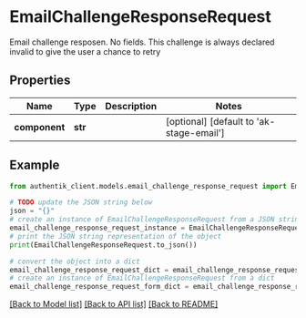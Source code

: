 # EmailChallengeResponseRequest

Email challenge resposen. No fields. This challenge is always declared invalid to give the user a chance to retry

## Properties

Name | Type | Description | Notes
------------ | ------------- | ------------- | -------------
**component** | **str** |  | [optional] [default to 'ak-stage-email']

## Example

```python
from authentik_client.models.email_challenge_response_request import EmailChallengeResponseRequest

# TODO update the JSON string below
json = "{}"
# create an instance of EmailChallengeResponseRequest from a JSON string
email_challenge_response_request_instance = EmailChallengeResponseRequest.from_json(json)
# print the JSON string representation of the object
print(EmailChallengeResponseRequest.to_json())

# convert the object into a dict
email_challenge_response_request_dict = email_challenge_response_request_instance.to_dict()
# create an instance of EmailChallengeResponseRequest from a dict
email_challenge_response_request_form_dict = email_challenge_response_request.from_dict(email_challenge_response_request_dict)
```
[[Back to Model list]](../README.md#documentation-for-models) [[Back to API list]](../README.md#documentation-for-api-endpoints) [[Back to README]](../README.md)


